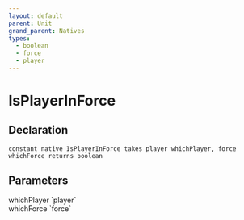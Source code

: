 ```yaml
---
layout: default
parent: Unit
grand_parent: Natives
types:
  - boolean
  - force
  - player
---
```


# IsPlayerInForce

## Declaration

```
constant native IsPlayerInForce takes player whichPlayer, force whichForce returns boolean
```

## Parameters
<dl>
  <dt>whichPlayer `player`</dt>
  <dd></dd>

  <dt>whichForce `force`</dt>
  <dd></dd>
</dl>